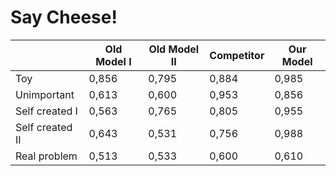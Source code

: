 # Say Cheese!

|                 | Old Model I | Old Model II | Competitor | Our Model |
| --------------- | ----------- | ------------ | ---------- | --------- |
| Toy             | 0,856       | 0,795        | 0,884      | 0,985     |
| Unimportant     | 0,613       | 0,600        | 0,953      | 0,856     |
| Self created I  | 0,563       | 0,765        | 0,805      | 0,955     |
| Self created II | 0,643       | 0,531        | 0,756      | 0,988     |
| Real problem    | 0,513       | 0,533        | 0,600      | 0,610     |
    